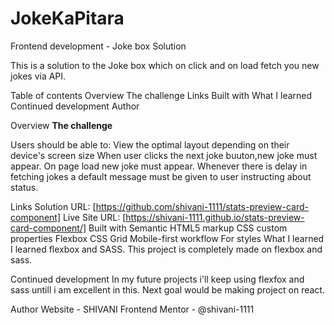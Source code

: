 # JokeKaPitara

Frontend development - Joke box Solution

This is a solution to the Joke box which on click and on load fetch you new jokes via API.

Table of contents
Overview
The challenge
Links
Built with
What I learned
Continued development
Author


Overview
<b>The challenge</b>

Users should be able to:
View the optimal layout depending on their device's screen size
When user clicks the next joke buuton,new joke must appear.
On page load new joke must appear.
Whenever there is delay in fetching jokes a default message must be given to user instructing about status.


Links
Solution URL: [https://github.com/shivani-1111/stats-preview-card-component]
Live Site URL: [https://shivani-1111.github.io/stats-preview-card-component/]
Built with
Semantic HTML5 markup
CSS custom properties
Flexbox
CSS Grid
Mobile-first workflow
For styles
What I learned
I learned flexbox and SASS. This project is completely made on flexbox and sass.

Continued development
In my future projects i'll keep using flexfox and sass untill i am excellent in this. Next goal would be making project on react.

Author
Website - SHIVANI
Frontend Mentor - @shivani-1111
